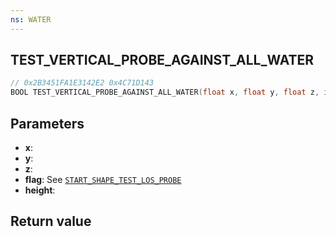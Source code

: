 ```yaml
---
ns: WATER
---
```

## TEST_VERTICAL_PROBE_AGAINST_ALL_WATER

```c
// 0x2B3451FA1E3142E2 0x4C71D143
BOOL TEST_VERTICAL_PROBE_AGAINST_ALL_WATER(float x, float y, float z, int flag, float* height);
```

## Parameters
* **x**: 
* **y**: 
* **z**: 
* **flag**: See [`START_SHAPE_TEST_LOS_PROBE`](#_0x7EE9F5D83DD4F90E)
* **height**: 

## Return value
